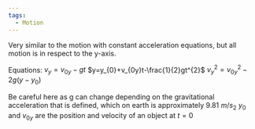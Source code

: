 ```yaml
---
tags:
  - Motion
---
```

Very similar to the motion with constant acceleration equations, but all motion is in respect to the y-axis.

Equations:
$v_{y}=v_{0y}-gt$ 
$y=y_{0}+v_{0y}t-\frac{1}{2}gt^{2}$ 
$v_{y}^{2}=v_{0y}^{2}-2g(y-y_{0})$ 

Be careful here as g can change depending on the gravitational acceleration that is defined, which on earth is approximately 9.81 $m/s_{2}$ 
$y_{0}$ and $v_{0y}$ are the position and velocity of an object at $t=0$ 